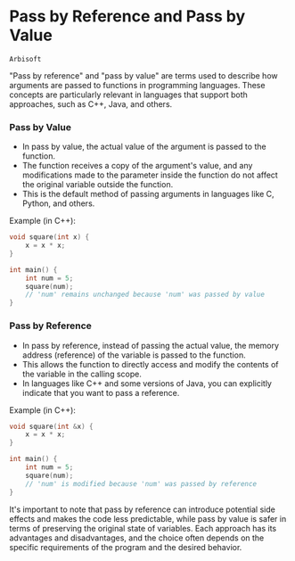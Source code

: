 # Pass by Reference and Pass by Value
`Arbisoft`

"Pass by reference" and "pass by value" are terms used to describe how arguments are passed to functions in programming languages. These concepts are particularly relevant in languages that support both approaches, such as C++, Java, and others.

### Pass by Value

- In pass by value, the actual value of the argument is passed to the function.
- The function receives a copy of the argument's value, and any modifications made to the parameter inside the function do not affect the original variable outside the function.
- This is the default method of passing arguments in languages like C, Python, and others.

Example (in C++):
```cpp
void square(int x) {
    x = x * x;
}

int main() {
    int num = 5;
    square(num);
    // 'num' remains unchanged because 'num' was passed by value
}
```

### Pass by Reference

- In pass by reference, instead of passing the actual value, the memory address (reference) of the variable is passed to the function.
- This allows the function to directly access and modify the contents of the variable in the calling scope.
- In languages like C++ and some versions of Java, you can explicitly indicate that you want to pass a reference.

Example (in C++):

```cpp
void square(int &x) {
    x = x * x;
}

int main() {
    int num = 5;
    square(num);
    // 'num' is modified because 'num' was passed by reference
}
```

It's important to note that pass by reference can introduce potential side effects and makes the code less predictable, while pass by value is safer in terms of preserving the original state of variables. Each approach has its advantages and disadvantages, and the choice often depends on the specific requirements of the program and the desired behavior.
